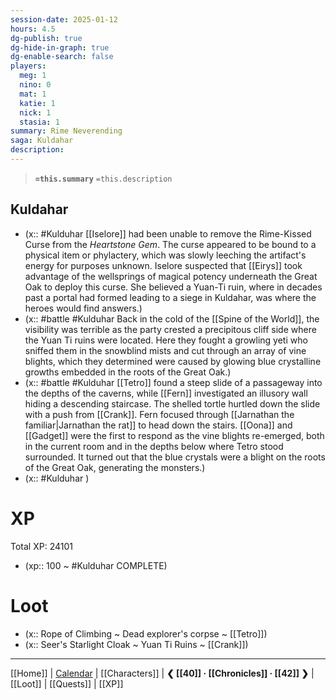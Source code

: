 ```yaml
---
session-date: 2025-01-12
hours: 4.5
dg-publish: true
dg-hide-in-graph: true
dg-enable-search: false
players:
  meg: 1
  nino: 0
  mat: 1
  katie: 1
  nick: 1
  stasia: 1
summary: Rime Neverending
saga: Kuldahar
description: 
---
```


> **`=this.summary`**
> `=this.description`

## Kuldahar
- (x:: #Kulduhar [[Iselore]] had been unable to remove the Rime-Kissed Curse from the *Heartstone Gem*. The curse appeared to be bound to a physical item or phylactery, which was slowly leeching the artifact's energy for purposes unknown. Iselore suspected that [[Eirys]] took advantage of the wellsprings of magical potency underneath the Great Oak to deploy this curse. She believed a Yuan-Ti ruin, where in decades past a portal had formed leading to a siege in Kuldahar, was where the heroes would find answers.)
- (x:: #battle #Kulduhar Back in the cold of the [[Spine of the World]], the visibility was terrible as the party crested a precipitous cliff side where the Yuan Ti ruins were located. Here they fought a growling yeti who sniffed them in the snowblind mists and cut through an array of vine blights, which they determined were caused by glowing blue crystalline growths embedded in the roots of the Great Oak.)
- (x:: #battle #Kulduhar [[Tetro]] found a steep slide of a passageway into the depths of the caverns, while [[Fern]] investigated an illusory wall hiding a descending staircase. The shelled tortle hurtled down the slide with a push from [[Crank]]. Fern focused through [[Jarnathan the familiar|Jarnathan the rat]] to head down the stairs. [[Oona]] and [[Gadget]] were the first to respond as the vine blights re-emerged, both in the current room and in the depths below where Tetro stood surrounded. It turned out that the blue crystals were a blight on the roots of the Great Oak, generating the monsters.)
- (x:: #Kulduhar )

# XP
Total XP: 24101
- (xp:: 100 ~ #Kulduhar COMPLETE) 

# Loot
- (x:: Rope of Climbing ~ Dead explorer's corpse ~ [[Tetro]])
- (x:: Seer's Starlight Cloak ~ Yuan Ti Ruins ~ [[Crank]])
  
---
[[Home]] | [Calendar](https://app.fantasy-calendar.com/calendars/38f9e3f5098bac1f655a4fb4241f35eb) | [[Characters]] | **❮ [[40]] · [[Chronicles]] ·  [[42]] ❯** | [[Loot]] | [[Quests]]  | [[XP]]